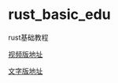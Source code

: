 # rust_basic_edu
rust基础教程

[视频版地址](https://www.bilibili.com/video/BV16B4y1q7Sq)

[文字版地址](http://www.go-edu.cn/categories/Rust%E8%AF%AD%E8%A8%80%E5%9F%BA%E7%A1%80%E6%95%99%E7%A8%8B/)
